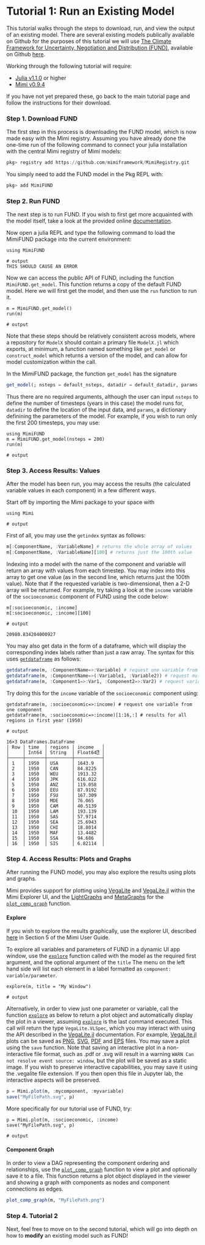 # Tutorial 1: Run an Existing Model

This tutorial walks through the steps to download, run, and view the output of an existing model.  There are several existing models publically available on Github for the purposes of this tutorial we will use [The Climate Framework for Uncertainty, Negotiation and Distribution (FUND)](http://www.fund-model.org), available on Github [here](https://github.com/fund-model/fund).

Working through the following tutorial will require:

- [Julia v1.1.0](https://julialang.org/downloads/) or higher
- [Mimi v0.9.4](https://github.com/mimiframework/Mimi.jl) 

If you have not yet prepared these, go back to the main tutorial page and follow the instructions for their download.  

### Step 1. Download FUND

The first step in this process is downloading the FUND model, which is now made easy with the Mimi registry. Assuming you have already done the one-time run of the following command to connect your julia installation with the central Mimi registry of Mimi models:

```julia
pkg> registry add https://github.com/mimiframework/MimiRegistry.git
```

You simply need to add the FUND model in the Pkg REPL with:
```julia
pkg> add MimiFUND
```

### Step 2. Run FUND

The next step is to run FUND. If you wish to first get more acquainted with the model itself, take a look at the provided online [documentation](http://www.fund-model.org).  

Now open a julia REPL and type the following command to load the MimiFUND package into the current environment: 

```jldoctest tutorial1; output = false
using MimiFUND

# output
THIS SHOULD CAUSE AN ERROR
```
Now we can access the public API of FUND, including the function `MimiFUND.get_model`. This function returns a copy of the default FUND model. Here we will first get the model, and then use the `run` function to run it.

```jldoctest tutorial1; output = false, filter = r".*"s
m = MimiFUND.get_model()
run(m)

# output

```

Note that these steps should be relatively consistent across models, where a repository for `ModelX` should contain a primary file `ModelX.jl` which exports, at minimum, a function named something like `get_model` or `construct_model` which returns a version of the model, and can allow for model customization within the call.

In the MimiFUND package, the function `get_model` has the signature
```julia
get_model(; nsteps = default_nsteps, datadir = default_datadir, params = default_params)
```
Thus there are no required arguments, although the user can input `nsteps` to define the number of timesteps (years in this case) the model runs for, `datadir` to define the location of the input data, and `params`, a dictionary definining the parameters of the model.  For example, if you wish to run only the first 200 timesteps, you may use:
```jldoctest tutorial1; output = false, filter = r".*"s
using MimiFUND
m = MimiFUND.get_model(nsteps = 200)
run(m)

# output

```

### Step 3. Access Results: Values
After the model has been run, you may access the results (the calculated variable values in each component) in a few different ways.

Start off by importing the Mimi package to your space with 
```jldoctest tutorial1; output = false
using Mimi

# output

```

First of all, you may use the `getindex` syntax as follows:

```julia
m[:ComponentName, :VariableName] # returns the whole array of values
m[:ComponentName, :VariableName][100] # returns just the 100th value

```
Indexing into a model with the name of the component and variable will return an array with values from each timestep. You may index into this array to get one value (as in the second line, which returns just the 100th value). Note that if the requested variable is two-dimensional, then a 2-D array will be returned. For example, try taking a look at the `income` variable of the `socioeconomic` component of FUND using the code below:
```jldoctest tutorial1; output = false
m[:socioeconomic, :income] 
m[:socioeconomic, :income][100] 

# output

20980.834204000927
```

You may also get data in the form of a dataframe, which will display the corresponding index labels rather than just a raw array. The syntax for this uses [`getdataframe`](@ref) as follows:

```julia
getdataframe(m, :ComponentName=>:Variable) # request one variable from one component
getdataframe(m, :ComponentName=>(:Variable1, :Variable2)) # request multiple variables from the same component
getdataframe(m, :Component1=>:Var1, :Component2=>:Var2) # request variables from different components
```

Try doing this for the `income` variable of the `socioeconomic` component using:
```jldoctest tutorial1; output = false
getdataframe(m, :socioeconomic=>:income) # request one variable from one component
getdataframe(m, :socioeconomic=>:income)[1:16,:] # results for all regions in first year (1950)

# output

16×3 DataFrames.DataFrame
│ Row │ time  │ regions │ income   │
│     │ Int64 │ String  │ Float64⍰ │
├─────┼───────┼─────────┼──────────┤
│ 1   │ 1950  │ USA     │ 1643.9   │
│ 2   │ 1950  │ CAN     │ 84.8225  │
│ 3   │ 1950  │ WEU     │ 1913.32  │
│ 4   │ 1950  │ JPK     │ 616.022  │
│ 5   │ 1950  │ ANZ     │ 119.058  │
│ 6   │ 1950  │ EEU     │ 87.9192  │
│ 7   │ 1950  │ FSU     │ 167.309  │
│ 8   │ 1950  │ MDE     │ 76.065   │
│ 9   │ 1950  │ CAM     │ 40.5139  │
│ 10  │ 1950  │ LAM     │ 193.139  │
│ 11  │ 1950  │ SAS     │ 57.9714  │
│ 12  │ 1950  │ SEA     │ 25.6943  │
│ 13  │ 1950  │ CHI     │ 18.8014  │
│ 14  │ 1950  │ MAF     │ 13.4482  │
│ 15  │ 1950  │ SSA     │ 94.686   │
│ 16  │ 1950  │ SIS     │ 6.82114  │
```

### Step 4. Access Results: Plots and Graphs

After running the FUND model, you may also explore the results using plots and graphs. 

Mimi provides support for plotting using [VegaLite](https://github.com/vega/vega-lite) and [VegaLite.jl](https://github.com/fredo-dedup/VegaLite.jl) within the Mimi Explorer UI, and the [LightGraphs](https://github.com/JuliaGraphs/LightGraphs.jl) and [MetaGraphs](https://github.com/JuliaGraphs/MetaGraphs.jl) for the [`plot_comp_graph`](@ref) function.

#### Explore

If you wish to explore the results graphically, use the explorer UI, described [here](https://www.mimiframework.org/Mimi.jl/stable/userguide/#Plotting-and-the-Explorer-UI-1) in Section 5 of the Mimi User Guide.

To explore all variables and parameters of FUND in a dynamic UI app window, use the [`explore`](@ref) function called with the model as the required first argument, and the optional argument of the `title`  The menu on the left hand side will list each element in a label formatted as `component: variable/parameter`.
```jldoctest tutorial1; output = false, filter = r".*"s
explore(m, title = "My Window")

# output

```
Alternatively, in order to view just one parameter or variable, call the function [`explore`](@ref) as below to return a plot object and automatically display the plot in a viewer, assuming [`explore`](@ref) is the last command executed.  This call will return the type `VegaLite.VLSpec`, which you may interact with using the API described in the [VegaLite.jl](https://github.com/fredo-dedup/VegaLite.jl) documentation.  For example, [VegaLite.jl](https://github.com/fredo-dedup/VegaLite.jl) plots can be saved as [PNG](https://en.wikipedia.org/wiki/Portable_Network_Graphics), [SVG](https://en.wikipedia.org/wiki/Scalable_Vector_Graphics), [PDF](https://en.wikipedia.org/wiki/PDF) and [EPS](https://en.wikipedia.org/wiki/Encapsulated_PostScript) files. You may save a plot using the `save` function. Note that saving an interactive plot in a non-interactive file format, such as .pdf or .svg will result in a warning `WARN Can not resolve event source: window`, but the plot will be saved as a static image. If you wish to preserve interactive capabilities, you may save it using the .vegalite file extension. If you then open this file in Jupyter lab, the interactive aspects will be preserved.

```julia
p = Mimi.plot(m, :mycomponent, :myvariable)
save("MyFilePath.svg", p)
```
More specifically for our tutorial use of FUND, try:

```jldoctest tutorial1; output = false, filter = r".*"s
p = Mimi.plot(m, :socioeconomic, :income)
save("MyFilePath.svg", p)

# output

```

#### Component Graph

In order to view a DAG representing the component ordering and relationships, use the [`plot_comp_graph`](@ref) function to view a plot and optionally save it to a file. This function returns a plot object displayed in the viewer and showing a graph with components as nodes and component connections as edges.

```julia
plot_comp_graph(m, "MyFilePath.png")
```
### Step 4. Tutorial 2

Next, feel free to move on to the second tutorial, which will go into depth on how to **modify** an existing model such as FUND!
